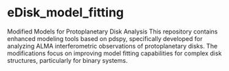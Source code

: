 # eDisk_model_fitting
Modified Models for Protoplanetary Disk Analysis  This repository contains enhanced modeling tools based on pdspy, specifically developed for analyzing ALMA interferometric observations of protoplanetary disks. The modifications focus on improving model fitting capabilities for complex disk structures, particularly for binary systems.
